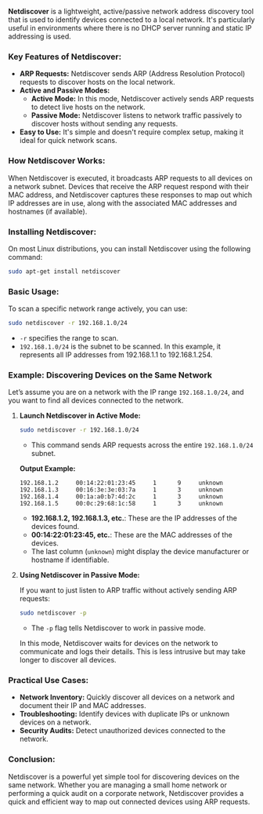 **Netdiscover** is a lightweight, active/passive network address discovery tool that is used to identify devices connected to a local network. It's particularly useful in environments where there is no DHCP server running and static IP addressing is used.


### **Key Features of Netdiscover:**
- **ARP Requests:** Netdiscover sends ARP (Address Resolution Protocol) requests to discover hosts on the local network. 
- **Active and Passive Modes:** 
  - **Active Mode:** In this mode, Netdiscover actively sends ARP requests to detect live hosts on the network.
  - **Passive Mode:** Netdiscover listens to network traffic passively to discover hosts without sending any requests.
- **Easy to Use:** It's simple and doesn't require complex setup, making it ideal for quick network scans.


### **How Netdiscover Works:**
When Netdiscover is executed, it broadcasts ARP requests to all devices on a network subnet. Devices that receive the ARP request respond with their MAC address, and Netdiscover captures these responses to map out which IP addresses are in use, along with the associated MAC addresses and hostnames (if available).


### **Installing Netdiscover:**
On most Linux distributions, you can install Netdiscover using the following command:

```bash
sudo apt-get install netdiscover
```


### **Basic Usage:**
To scan a specific network range actively, you can use:

```bash
sudo netdiscover -r 192.168.1.0/24
```
- `-r` specifies the range to scan.
- `192.168.1.0/24` is the subnet to be scanned. In this example, it represents all IP addresses from 192.168.1.1 to 192.168.1.254.


### **Example: Discovering Devices on the Same Network**

Let’s assume you are on a network with the IP range `192.168.1.0/24`, and you want to find all devices connected to the network.

1. **Launch Netdiscover in Active Mode:**

   ```bash
   sudo netdiscover -r 192.168.1.0/24
   ```

   - This command sends ARP requests across the entire `192.168.1.0/24` subnet.

   **Output Example:**
   ```
   192.168.1.2     00:14:22:01:23:45     1      9     unknown
   192.168.1.3     00:16:3e:3e:03:7a     1      3     unknown
   192.168.1.4     00:1a:a0:b7:4d:2c     1      3     unknown
   192.168.1.5     00:0c:29:68:1c:58     1      3     unknown
   ```

   - **192.168.1.2, 192.168.1.3, etc.**: These are the IP addresses of the devices found.
   - **00:14:22:01:23:45, etc.**: These are the MAC addresses of the devices.
   - The last column (`unknown`) might display the device manufacturer or hostname if identifiable.

2. **Using Netdiscover in Passive Mode:**

   If you want to just listen to ARP traffic without actively sending ARP requests:

   ```bash
   sudo netdiscover -p
   ```

   - The `-p` flag tells Netdiscover to work in passive mode.

   In this mode, Netdiscover waits for devices on the network to communicate and logs their details. This is less intrusive but may take longer to discover all devices.


### **Practical Use Cases:**
- **Network Inventory:** Quickly discover all devices on a network and document their IP and MAC addresses.
- **Troubleshooting:** Identify devices with duplicate IPs or unknown devices on a network.
- **Security Audits:** Detect unauthorized devices connected to the network.


### **Conclusion:**
Netdiscover is a powerful yet simple tool for discovering devices on the same network. Whether you are managing a small home network or performing a quick audit on a corporate network, Netdiscover provides a quick and efficient way to map out connected devices using ARP requests.